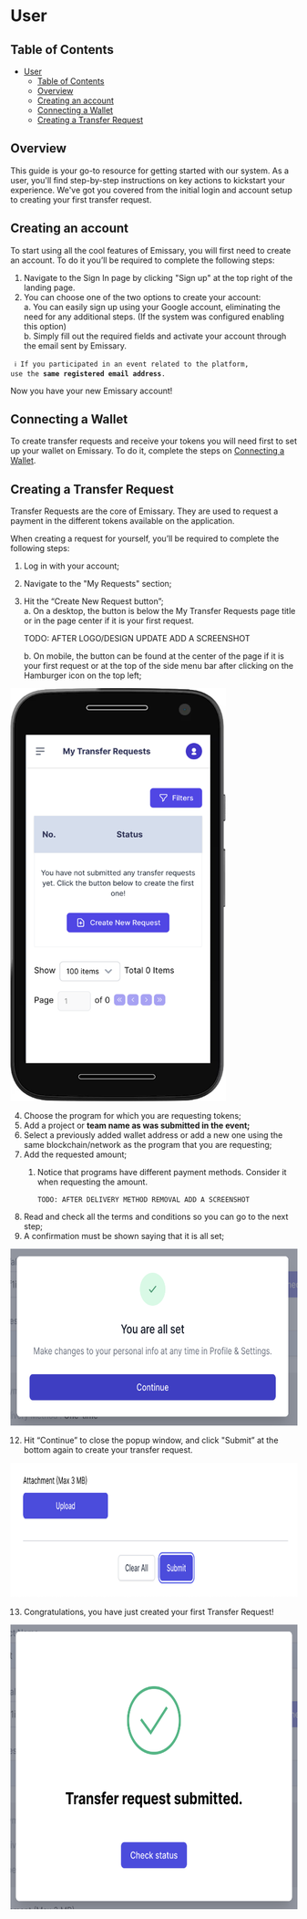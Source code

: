 # User

## Table of Contents
- [User](#user)
  - [Table of Contents](#table-of-contents)
  - [Overview](#overview)
  - [Creating an account](#creating-an-account)
  - [Connecting a Wallet](#connecting-a-wallet)
  - [Creating a Transfer Request](#creating-a-transfer-request)

## Overview

This guide is your go-to resource for getting started with our system. As a user, you'll find step-by-step instructions on key actions to kickstart your experience. We've got you covered from the initial login and account setup to creating your first transfer request.

## Creating an account

To start using all the cool features of Emissary, you will first need to create an account. To do it you’ll be required to complete the following steps:

1. Navigate to the Sign In page by clicking "Sign up" at the top right of the landing page.
2. You can choose one of the two options to create your account: </br>
    a. You can easily sign up using your Google account, eliminating the need for any additional steps. (If the system was configured enabling this option) </br>
    b. Simply fill out the required fields and activate your account through the email sent by Emissary.

<code> ℹ️ If you participated in an event related to the platform, use the **same registered email address**.</code>

Now you have your new Emissary account!

## Connecting a Wallet

To create transfer requests and receive your tokens you will need first to set up your wallet on Emissary. To do it, complete the steps on [Connecting a Wallet](../guide/connecting-a-wallet.md).

## Creating a Transfer Request

Transfer Requests are the core of Emissary. They are used to request a payment in the different tokens available on the application.

When creating a request for yourself, you’ll be required to complete the following steps:

1. Log in with your account;
2. Navigate to the "My Requests" section;
3. Hit the “Create New Request button”; </br>
    a. On a desktop, the button is below the My Transfer Requests page title or in the page center if it is your first request.

    TODO: AFTER LOGO/DESIGN UPDATE ADD A SCREENSHOT

    b. On mobile, the button can be found at the center of the page if it is your first request or at the top of the side menu bar after clicking on the Hamburger icon on the top left;

<img src="../../images/mobile-transfer-list.png" alt="Mobile transfer request list" style="height: 724px; width:378px;"/>

4. Choose the program for which you are requesting tokens;
5. Add a project or **team name as was submitted in the event;**
6. Select a previously added wallet address or add a new one using the same blockchain/network as the program that you are requesting;
7. Add the requested amount;
    1. Notice that programs have different payment methods. Consider it when requesting the amount.

           TODO: AFTER DELIVERY METHOD REMOVAL ADD A SCREENSHOT

8.   Read and check all the terms and conditions so you can go to the next step;
9.   A confirmation must be shown saying that it is all set;


<img src="../../images/acknowledgments-submitted-modal.png" alt="Acknowledgments submitted modal" style="height: 310px; width:649px;"/>

12.  Hit “Continue” to close the popup window, and click "Submit” at the bottom again to create your transfer request.

<img src="../../images/transfer-request-submit-button.png" alt="Transfer request submitting button" style="height: 236px; width:843px;"/>

13.  Congratulations, you have just created your first Transfer Request!

<img src="../../images/transfer-request-submitted.png" alt="Transfer request submitted modal" style="height: 499px; width:638px;"/>
